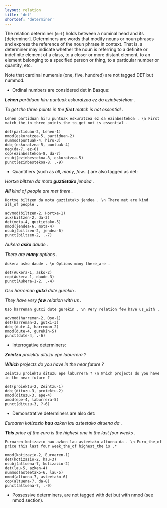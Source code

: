 ```yaml
---
layout: relation
title: 'det'
shortdef: 'determiner'
---
```


The relation determiner (`det`) holds between a nominal head and its
[determiner]. 
Determiners are words that modify nouns or noun phrases and express the reference of the noun phrase in context. That is, a determiner may indicate whether the noun is referring to a definite or indefinite element of a class, to a closer or more distant element, to an element belonging to a specified person or thing, to a particular number or quantity, etc.

Note that cardinal numerals (one, five, hundred) are not tagged DET but nummod.

* Ordinal numbers are considered det in Basque:

***Lehen** partiduan hiru puntuak eskuratzea ez da ezinbestekoa .*

*To get the three points in the **first** match is not essential .*

~~~ sdparse
Lehen partiduan hiru puntuak eskuratzea ez da ezinbestekoa . \n First match_the_in three points_the to_get not is essential . 

det(partiduan-2, Lehen-1)
nmod(eskuratzea-5, partiduan-2)
nummod(puntuak-4, hiru-3)
dobj(eskuratzea-5, puntuak-4)
neg(da-7, ez-6)
cop(ezinbestekoa-8, da-7)
csubj(ezinbestekoa-8, eskuratzea-5)
punct(ezinbestekoa-8, .-9)
~~~

* Quantifiers (such as *all*, *many*, *few*...) are also tagged as det:

*Hortxe biltzen da mota **guztietako** jendea .*

***All** kind of people are met there .*

~~~ sdparse
Hortxe biltzen da mota guztietako jendea . \n There met are kind all_of people .

advmod(biltzen-2, Hortxe-1)
aux(biltzen-2, da-3)
det(mota-4, guztietako-5)
nmod(jendea-6, mota-4)
ncubj(biltzen-2, jendea-6)
punct(biltzen-2, .-7)
~~~


*Aukera **asko** daude .*

*There are **many** options .*

~~~ sdparse
Aukera asko daude . \n Options many there_are .

det(Aukera-1, asko-2)
cop(Aukera-1, daude-3)
punct(Aukera-1-2, .-4)
~~~


*Oso harreman **gutxi** dute gurekin .* 

*They have very **few** relation with us .*

~~~ sdparse
Oso harreman gutxi dute gurekin . \n Very relation few have us_with .

advmod(harreman-2, Oso-1)
det(harreman-2, gutxi-3)
dobj(dute-4, harreman-2)
nmod(dute-4, gurekin-5)
punct(dute-4, .-6)
~~~

* Interrogative determiners:

***Zeintzu** proiektu dituzu epe laburrera ?* 

***Which** projects do you have in the near future ?*

~~~ sdparse
Zeintzu proiektu dituzu epe laburrera ? \n Which projects do you have in the near future ?

det(proiektu-2, Zeintzu-1)
dobj(dituzu-3, proiektu-2)
nmod(dituzu-3, epe-4)
amod(epe-4, laburrera-5)
punct(dituzu-3, ?-6)
~~~

* Demonstrative determiners are also det:

*Euroaren kotizazio **hau** azken lau asteetako altuena da .*

***This** price of the euro is the highest one in the last four weeks .*

~~~ sdparse
Euroaren kotizazio hau azken lau asteetako altuena da . \n Euro_the_of price this last four week_the_of highest_the is .*

nmod(kotizazio-2, Euroaren-1)
det(kotizazio-2, hau-3)
nsubj(altuena-7, kotizazio-2)
det(lau-5, azken-4)
nummod(asteetako-6, lau-5)
nmod(altuena-7, asteetako-6)
cop(altuena-7, da-8)
punct(altuena-7, .-9)
~~~


* Possessive determiners, are not tagged with det but with nmod (see nmod section).  
<!-- Interlanguage links updated Út zář 29 18:41:18 CEST 2020 -->

